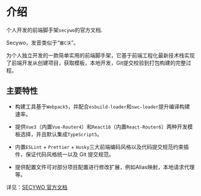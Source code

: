 # 介绍

个人开发的前端脚手架`secywo`的官方文档.

Secywo，发音类似于“`塞C沃`”。

为个人独立开发的一款简单实用的前端脚手架，它基于前端工程化最新技术栈实现了前端开发从创建项目，获取模板，本地开发，Git提交校验到打包构建的完整过程。


## 主要特性

- 构建工具基于`Webpack5`，并配合`esbuild-loader`和`swc-loader`提升编译构建速率。

- 提供`Vue3`（内置`Vue-Router4`）和`React18`（内置`React-Router6`）两种开发模板选择，并且默认集成`TypeScript5`。

- 内置`ESLint` + `Prettier` + `Husky`三大前端编码风格以及代码提交规范约束插件，保证代码风格统一以及 Git 提交规范。

- 提供配置文件可对部分项目配置进行修改扩展，例如Alias映射，本地请求代理等。


详见：[SECYWO 官方文档](https://fanlaboy.gitee.io/secywo-docs/)

